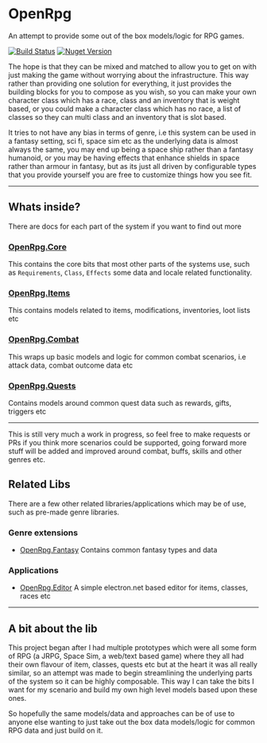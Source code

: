 # OpenRpg

An attempt to provide some out of the box models/logic for RPG games.

[![Build Status][build-status-image]][build-status-url]
[![Nuget Version][nuget-image]][nuget-url]

The hope is that they can be mixed and matched to allow you to get on with just making the game without worrying about the infrastructure. This way rather than providing one solution for everything, it just provides the building blocks for you to compose as you wish, so you can make your own character class which has a race, class and an inventory that is weight based, or you could make a character class which has no race, a list of classes so they can multi class and an inventory that is slot based.

It tries to not have any bias in terms of genre, i.e this system can be used in a fantasy setting, sci fi, space sim etc as the underlying data is almost always the same, you may end up being a space ship rather than a fantasy humanoid, or you may be having effects that enhance shields in space rather than armour in fantasy, but as its just all driven by configurable types that you provide yourself you are free to customize things how you see fit.

--- 

## Whats inside?

There are docs for each part of the system if you want to find out more

### [OpenRpg.Core](docs/core.md)

This contains the core bits that most other parts of the systems use, such as `Requirements`, `Class`, `Effects` some data and locale related functionality.

### [OpenRpg.Items](docs/items.md)

This contains models related to items, modifications, inventories, loot lists etc

### [OpenRpg.Combat](docs/combat.md)

This wraps up basic models and logic for common combat scenarios, i.e attack data, combat outcome data etc

### [OpenRpg.Quests](docs/quests.md)

Contains models around common quest data such as rewards, gifts, triggers etc

---

This is still very much a work in progress, so feel free to make requests or PRs if you think more scenarios could be supported, going forward more stuff will be added and improved around combat, buffs, skills and other genres etc.

## Related Libs

There are a few other related libraries/applications which may be of use, such as pre-made genre libraries.

### Genre extensions
- [OpenRpg.Fantasy](https://github.com/openrpg/OpenRpg.Fantasy) Contains common fantasy types and data

### Applications
- [OpenRpg.Editor](https://github.com/openrpg/OpenRpg.Editor) A simple electron.net based editor for items, classes, races etc

---

## A bit about the lib

This project began after I had multiple prototypes which were all some form of RPG (a JRPG, Space Sim, a web/text based game) where they all had their own flavour of item, classes, quests etc but at the heart it was all really similar, so an attempt was made to begin streamlining the underlying parts of the system so it can be highly composable. This way I can take the bits I want for my scenario and build my own high level models based upon these ones.

So hopefully the same models/data and approaches can be of use to anyone else wanting to just take out the box data models/logic for common RPG data and just build on it.

[build-status-image]: https://ci.appveyor.com/api/projects/status/6atqlmblut1x386w?svg=true
[build-status-url]: https://ci.appveyor.com/project/grofit/openrpg/branch/master
[nuget-image]: https://img.shields.io/nuget/v/openrpg.core.svg
[nuget-url]: https://www.nuget.org/packages/OpenRpg.Core/
